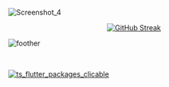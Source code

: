 ![Screenshot_4](https://user-images.githubusercontent.com/89051381/177879921-5a35c8db-f68d-4087-9e44-73a2bbb8db76.jpg)


<p align="center">
 <a href="https://git.io/streak-stats"><img src="https://github-readme-streak-stats.herokuapp.com?user=BenjaminMahmic&theme=vue-dark&hide_border=true&border_radius=0&date_format=j%20M%5B%20Y%5D&card_width=845&fire=ff5448&ring=C8BCBD&currStreakNum=EBEBEB&border=EB545400&dates=c1bab8&sideLabels=EBEBEB&sideNums=EBEBEB&currStreakLabel=EBEBEB&background=0D1117&stroke=C8BCBD00" alt="GitHub Streak" /></a>
</p>


![foother](https://user-images.githubusercontent.com/89051381/179503007-e2913ad3-d559-4d22-831a-a9a4ffb04e84.jpg)

&nbsp;

[![ts_flutter_packages_clicable](https://github.com/BenjaminMahmic/BenjaminMahmic/assets/89051381/afff8057-4988-4fe9-af10-3ea519987097)](https://github.com/Tim-Solution/ts-flutter-packages)
